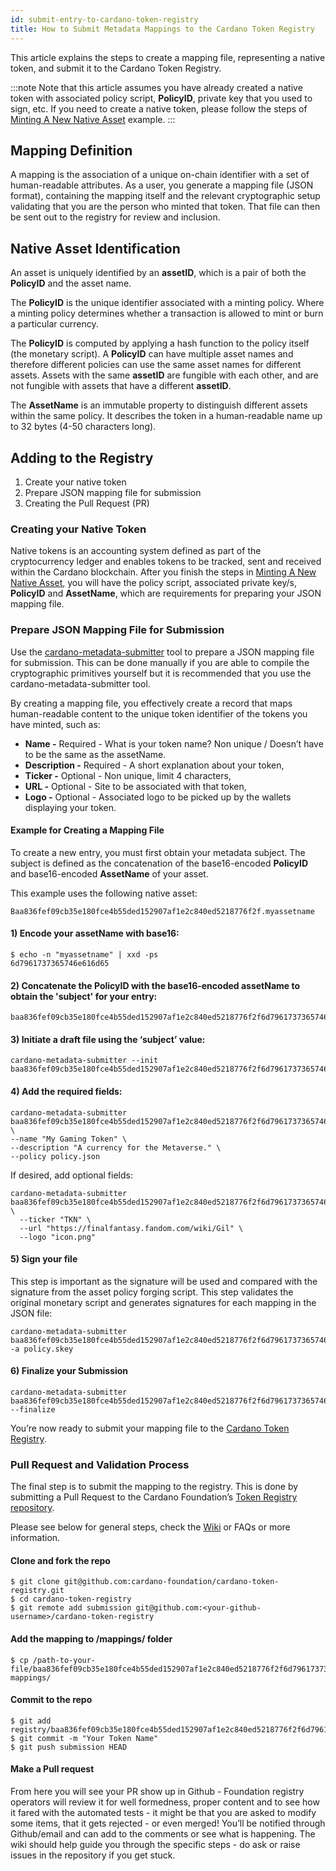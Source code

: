 ```yaml
---
id: submit-entry-to-cardano-token-registry
title: How to Submit Metadata Mappings to the Cardano Token Registry
---
```



This article explains the steps to create a mapping file, representing a native token, and submit it to the Cardano Token Registry.

:::note
Note that this article assumes you have already created a native token with associated policy script, **PolicyID**, private key that you used to sign, etc. If you need to create a native token, please follow the steps of [Minting A New Native Asset](https://developers.cardano.org/en/development-environments/native-tokens/working-with-multi-asset-tokens/) example.
:::


## Mapping Definition

A mapping is the association of  a unique on-chain identifier with a set of  human-readable attributes. As a user, you generate a mapping file (JSON format), containing the mapping itself and the relevant cryptographic setup validating that you are the person who minted that token. That file can then be sent out to the registry for review and inclusion.

## Native Asset Identification

An asset is uniquely identified by an **assetID**, which is a pair of both the **PolicyID** and the asset name.

The **PolicyID** is the unique identifier associated with a minting policy. Where a minting policy determines whether a transaction is allowed to mint or burn a particular currency.

The **PolicyID** is computed by applying a hash function to the policy itself (the monetary script). A **PolicyID** can have multiple asset names and therefore different policies can use the same asset names for different assets. Assets with the same **assetID** are fungible with each other, and are not fungible with assets that have a different **assetID**.

The **AssetName** is an immutable property to distinguish different assets within the same policy. It describes the token in a human-readable name up to 32 bytes (4-50 characters long).

## Adding to the Registry

1. Create your native token
2. Prepare JSON mapping file for submission
3. Creating the Pull Request (PR)

### Creating your Native Token

Native tokens is an accounting system defined as part of the cryptocurrency ledger and enables tokens to be tracked, sent and received within the Cardano blockchain. After you finish the steps in [Minting A New Native Asset](https://developers.cardano.org/en/development-environments/native-tokens/working-with-multi-asset-tokens/), you will have the policy script, associated private key/s, **PolicyID** and **AssetName**, which are requirements for preparing your JSON mapping file.


### Prepare JSON Mapping File for Submission

Use the [cardano-metadata-submitter](https://github.com/input-output-hk/cardano-metadata-submitter) tool to prepare a JSON mapping file for submission. This can be done manually if you are able to compile the cryptographic primitives yourself but it is recommended that you use the cardano-metadata-submitter tool.

By creating a mapping file, you effectively create a record that maps human-readable content to the unique token identifier of the tokens you have minted, such as:

* **Name -** Required - What is your token name? Non unique / Doesn’t have to be the same as the assetName.
* **Description -** Required - A short explanation about your token,
* **Ticker -** Optional - Non unique, limit 4 characters,
* **URL -** Optional - Site to be associated with that token,
* **Logo -** Optional  - Associated logo to be picked up by the wallets displaying your token.

#### Example for Creating a Mapping File

To create a new entry, you must first obtain your metadata subject. The subject is defined as the concatenation of the base16-encoded **PolicyID** and base16-encoded **AssetName** of your asset.

This example uses the following native asset:
```
Baa836fef09cb35e180fce4b55ded152907af1e2c840ed5218776f2f.myassetname
```

#### 1) Encode your **assetName** with base16:
```
$ echo -n "myassetname" | xxd -ps
6d7961737365746e616d65
```

#### 2) Concatenate the **PolicyID** with the base16-encoded **assetName** to obtain the 'subject' for your entry:
```
baa836fef09cb35e180fce4b55ded152907af1e2c840ed5218776f2f6d7961737365746e616d65
```

#### 3) Initiate a draft file using the ‘subject’ value:
```
cardano-metadata-submitter --init baa836fef09cb35e180fce4b55ded152907af1e2c840ed5218776f2f6d7961737365746e616d65
```

#### 4) Add the required fields:
```
cardano-metadata-submitter baa836fef09cb35e180fce4b55ded152907af1e2c840ed5218776f2f6d7961737365746e616d65 \
--name "My Gaming Token" \
--description "A currency for the Metaverse." \
--policy policy.json
```

If desired, add optional fields:
```
cardano-metadata-submitter baa836fef09cb35e180fce4b55ded152907af1e2c840ed5218776f2f6d7961737365746e616d65 \
  --ticker "TKN" \
  --url "https://finalfantasy.fandom.com/wiki/Gil" \
  --logo "icon.png"
```

#### 5) Sign your file

This step is important as the signature will be used and compared with the signature from the asset policy forging script. This step validates the original monetary script and generates signatures for each mapping in the JSON file:
```
cardano-metadata-submitter baa836fef09cb35e180fce4b55ded152907af1e2c840ed5218776f2f6d7961737365746e616d65 -a policy.skey
```

#### 6) Finalize your Submission
```
cardano-metadata-submitter baa836fef09cb35e180fce4b55ded152907af1e2c840ed5218776f2f6d7961737365746e616d65 --finalize
```


You’re now ready to submit your mapping file to the [Cardano Token Registry](https://github.com/cardano-foundation/cardano-token-registry).

### Pull Request and Validation Process

The final step is to submit the mapping to the registry. This is done by submitting a Pull Request to the Cardano Foundation’s [Token Registry repository](https://github.com/cardano-foundation/cardano-token-registry).

Please see below for general steps, check the [Wiki](https://github.com/cardano-foundation/cardano-token-registry/wiki) or FAQs or more information.

#### Clone and fork the repo
```
$ git clone git@github.com:cardano-foundation/cardano-token-registry.git
$ cd cardano-token-registry
$ git remote add submission git@github.com:<your-github-username>/cardano-token-registry
```

#### Add the mapping to /mappings/ folder
```
$ cp /path-to-your-file/baa836fef09cb35e180fce4b55ded152907af1e2c840ed5218776f2f6d7961737365746e616d65.json mappings/
```

#### Commit to the repo
```
$ git add registry/baa836fef09cb35e180fce4b55ded152907af1e2c840ed5218776f2f6d7961737365746e616d65.json
$ git commit -m "Your Token Name"
$ git push submission HEAD
```

#### Make a Pull request

From here you will see your PR show up in Github - Foundation registry operators will review it for well formedness, proper content and to see how it fared with the automated tests - it might be that you are asked to modify some items, that it gets rejected - or even merged! You’ll be notified through Github/email and can add to the comments or see what is happening. The wiki should help guide you through the specific steps - do ask or raise issues in the repository if you get stuck.
